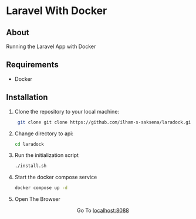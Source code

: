 # Laravel With Docker

## About
Running the Laravel App with Docker

## Requirements
- Docker

## Installation

1. Clone the repository to your local machine:
   ```bash
    git clone git clone https://github.com/ilham-s-saksena/laradock.git
    ```

2. Change directory to api: 
    ```bash
    cd laradock
    ```

3. Run the initialization script 
    ```bash
    ./install.sh 
    ```
    
4. Start the docker compose service
    
    ```bash
    docker compose up -d
    ```

5. Open The Browser 
   <p align="center">Go To <a href="http://localhost:8088" target="_blank">localhost:8088</a></p>
